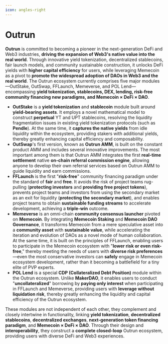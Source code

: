 ```yaml
---
icon: angles-right
---
```


# Outrun

**Outrun** is committed to becoming a pioneer in the next-generation DeFi and Web3 industries, **driving the expansion of Web3's native value into the real world**. Through innovative yield tokenization, decentralized stablecoins, fair launch models, and community sustainable construction, it unlocks DeFi yields with **higher capital efficiency** for users, while leveraging Memecoin as a pivot to **promote the widespread adoption of DAOs in Web3 and the real world**. The Outrun ecosystem currently comprises five major modules—OutStake, OutSwap, FFLaunch, Memeverse, and POL Lend—encompassing **yield tokenization, stablecoins, DEX, lending, risk-free community financing new paradigms, and Memecoin × DeFi × DAO**.

* **OutStake** is a **yield tokenization** and **stablecoin** module built around **yield-bearing assets**. It employs a novel mathematical model to construct **perpetual** YT and UPT stablecoins, resolving the liquidity fragmentation issues in existing yield tokenization protocols (such as **Pendle**). At the same time, it **captures the native yields** from idle liquidity within the ecosystem, providing stakers with additional yields, thereby greatly enhancing capital efficiency and composability.
* **OutSwap**'s first version, known as **Outrun AMM**, is built on the constant product AMM and includes several innovative improvements. The most important among them is that Outrun AMM integrates the first **real-time settlement** native **on-chain referral commission engine**, allowing anyone to develop their own referral services based on Outrun AMM to guide liquidity and earn commissions.
* **FFLaunch** is the first "**risk-free**" community financing paradigm under the standard of **fair** and **free**. It avoids the risk of project teams rug-pulling (**protecting investors** and **providing free project tokens**), prevents project teams and investors from using the secondary market as an exit for liquidity (**protecting the secondary market**), and enables project teams to obtain **sustainable funding streams** to accelerate development, achieving a **triple-win** outcome.
* **Memeverse** is an omni-chain **community consensus launcher** pivoted on **Memecoin**. By integrating **Memecoin Staking** and **Memecoin DAO Governance**, it transforms Memecoin from a mere speculative asset into a **community asset** with **sustainable value**, while accelerating the iteration and evolution of DAOs as a novel mode of human collaboration. At the same time, it is built on the principles of FFLaunch, enabling users to participate in the Memecoin ecosystem with "**lower risk or even risk-free**," thereby meeting the needs of users with **diverse risk preferences**—even the most conservative investors can **safely** engage in Memecoin ecosystem development, rather than it becoming a battlefield for a tiny elite of PVP experts.
* **POL Lend** is a special **CDP (Collateralized Debt Position)** module within the Outrun ecosystem. Unlike **MakerDAO**, it enables users to conduct "**uncollateralized**" borrowing by **paying only interest** when participating in FFLaunch and Memeverse, providing users with **leverage without liquidation risk**, thereby greatly enhancing the liquidity and capital efficiency of the Outrun ecosystem.

These modules are not independent of each other, they complement and closely intertwine in functionality, linking **yield tokenization**, **decentralized stablecoins**, **decentralized exchanges**, **next-generation token financing paradigm**, and **Memecoin × DeFi × DAO‌**. Through their design and **interoperability**, they construct a **complete closed-loop** Outrun ecosystem, providing users with diverse DeFi and Web3 experiences.
